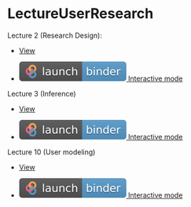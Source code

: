 # LectureUserResearch


Lecture 2 (Research Design):

* [View](docs/lecture2.html)

* [![Binder](img/logo/badge_logo.svg) Interactive mode](https://mybinder.org/v2/gh/AurelienNioche/LectureUserResearch/master?filepath=lecture2.ipynb)


Lecture 3 (Inference)

* [View](docs/lecture3.html)

* [![Binder](img/logo/badge_logo.svg) Interactive mode](https://mybinder.org/v2/gh/AurelienNioche/LectureUserResearch/master?filepath=lecture3.ipynb)


Lecture 10 (User modeling)

* [View](docs/lecture10.html)

* [![Binder](img/logo/badge_logo.svg) Interactive mode](https://mybinder.org/v2/gh/AurelienNioche/LectureUserResearch/master?filepath=lecture10.ipynb)